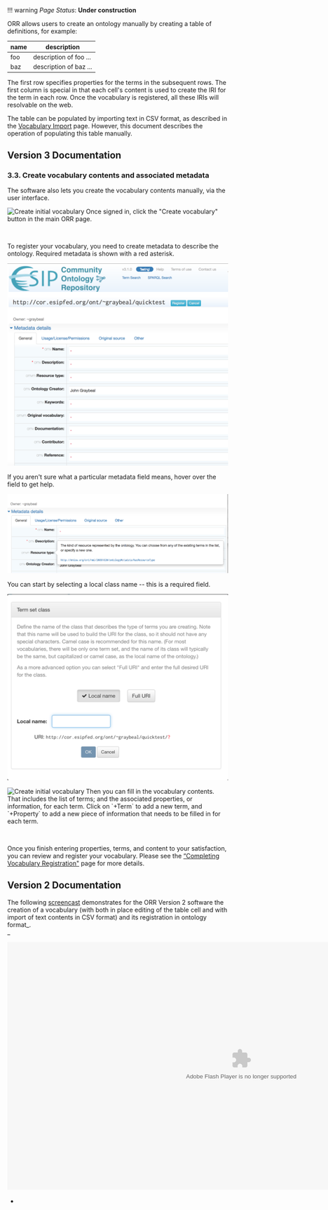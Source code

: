 !!! warning
    _Page Status_: **Under construction**

ORR allows users to create an ontology manually by creating a table of definitions, for example:

|name|description|
|-|-|
| foo |description of foo ... |
| baz |description of baz ... |

The first row specifies properties for the terms in the subsequent rows. 
The first column is special in that each cell's content is used to create the IRI for the term in each row. 
Once the vocabulary is registered, all these IRIs will resolvable on the web.

The table can be populated by importing text in CSV format, 
as described in the [Vocabulary Import](http://mmisw.org/orrdoc/vocab/import.md) page. 
However, this document describes the operation of populating this table manually. 

## Version 3 Documentation

### 3.3. Create vocabulary contents and associated metadata

The software also lets you create the vocabulary contents manually, via the user interface.

<img class="smallfloatright" alt="Create initial vocabulary" src="../../img/cor/cor-vocabulary-create-initial-20160828.png">
Once signed in, click the "Create vocabulary" button in the main ORR page.

<p class="clearfix">&nbsp;</p>

To register your vocabulary, you need to create metadata to describe the ontology. Required metadata is shown with a red asterisk.

![Vocabulary create metadata](../img/cor/cor-vocabulary-create-metadata-20160828.png)

If you aren't sure what a particular metadata field means, hover over the field to get help.

![Vocabulary create metadata help](../img/cor/cor-vocabulary-create-metadata-help-20160828.png)

You can start by selecting a local class name -- this is a required field.

![Vocabulary create local name](../img/cor/cor-vocabulary-create-local-name-20160828.png)

<img class="smallfloatright" alt="Create initial vocabulary" src="../../img/cor/cor-vocabulary-create-term-property-20160828.png">
Then you can fill in the vocabulary contents. 
That includes the list of terms; and the associated properties, or information, for each term. 
Click on `+Term` to add a new term, and `+Property` to add a new piece of information that needs to be filled in for each term.

<p class="clearfix">&nbsp;</p>

Once you finish entering properties, terms, and content to your satisfaction, you can review and register your vocabulary. 
Please see the [“Completing Vocabulary Registration"](http://mmisw.org/orrdoc/vocab/register.md) page for more details.

## Version 2 Documentation

The following [screencast](http://www.screencast.com/t/ZTBkMjMz) demonstrates for the ORR Version 2 software the creation of a vocabulary (with both in place editing of the table cell and with import of text contents in CSV format) and its registration in ontology format_.  
_

<object width="1068" height="565"><param name="movie" value="http://content.screencast.com/users/carueda/folders/Camtasia/media/4b0e5a9e-fb31-47b4-a8d8-b82d102743ad/mp4h264player.swf"> <param name="quality" value="high"> <param name="bgcolor" value="#FFFFFF"> <param name="flashVars" value="thumb=http://content.screencast.com/users/carueda/folders/Camtasia/media/4b0e5a9e-fb31-47b4-a8d8-b82d102743ad/FirstFrame.jpg&amp;containerwidth=1068&amp;containerheight=565&amp;content=http://content.screencast.com/users/carueda/folders/Camtasia/media/4b0e5a9e-fb31-47b4-a8d8-b82d102743ad/mmiorr_create_vocab_import.mp4"> <param name="allowFullScreen" value="true"> <param name="scale" value="showall"> <param name="allowScriptAccess" value="always"> <param name="base" value="http://content.screencast.com/users/carueda/folders/Camtasia/media/4b0e5a9e-fb31-47b4-a8d8-b82d102743ad/"> <embed type="application/x-shockwave-flash" width="1068" height="565" src="http://content.screencast.com/users/carueda/folders/Camtasia/media/4b0e5a9e-fb31-47b4-a8d8-b82d102743ad/mp4h264player.swf" scale="showall" base="http://content.screencast.com/users/carueda/folders/Camtasia/media/4b0e5a9e-fb31-47b4-a8d8-b82d102743ad/" allowfullscreen="true" flashvars="thumb=http://content.screencast.com/users/carueda/folders/Camtasia/media/4b0e5a9e-fb31-47b4-a8d8-b82d102743ad/FirstFrame.jpg&amp;containerwidth=1068&amp;containerheight=565&amp;content=http://content.screencast.com/users/carueda/folders/Camtasia/media/4b0e5a9e-fb31-47b4-a8d8-b82d102743ad/mmiorr_create_vocab_import.mp4" allowscriptaccess="always" bgcolor="#FFFFFF" quality="high"></object> 

-
